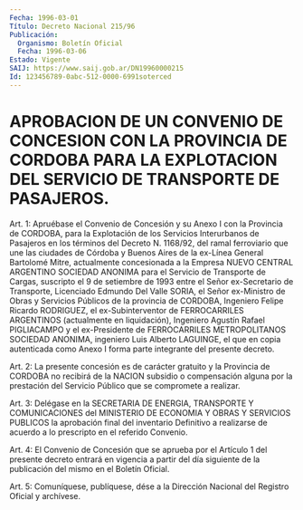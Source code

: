 ```yaml
---
Fecha: 1996-03-01
Título: Decreto Nacional 215/96
Publicación:
  Organismo: Boletín Oficial
  Fecha: 1996-03-06
Estado: Vigente
SAIJ: https://www.saij.gob.ar/DN19960000215
Id: 123456789-0abc-512-0000-6991soterced
---
```

# APROBACION DE UN CONVENIO DE CONCESION CON LA PROVINCIA DE CORDOBA PARA LA EXPLOTACION DEL SERVICIO DE TRANSPORTE DE PASAJEROS.

<a id="1"></a>
Art. 1: Apruébase el Convenio de Concesión y su Anexo I con la Provincia  de  CORDOBA,  para  la  Explotación   de  los  Servicios Interurbanos  de Pasajeros en los términos del Decreto  N. 1168/92, del ramal ferroviario  que  une  las  ciudades  de Córdoba y Buenos Aires    de   la  ex-Línea  General  Bartolomé  Mitre,  actualmente concesionada a  la Empresa NUEVO CENTRAL ARGENTINO SOCIEDAD ANONIMA para el Servicio  de  Transporte  de  Cargas,  suscripto  el  9  de setiembre  de  1993  entre  el  Señor  ex-Secretario de Transporte, Licenciado Edmundo Del Valle SORIA, el Señor ex-Ministro de Obras y Servicios  Públicos  de la provincia de CORDOBA,  Ingeniero  Felipe Ricardo RODRIGUEZ, el ex-Subinterventor de FERROCARRILES ARGENTINOS (actualmente en liquidación),  Ingeniero Agustín Rafael PIGLIACAMPO y  el  ex-Presidente  de  FERROCARRILES    METROPOLITANOS  SOCIEDAD ANONIMA,  ingeniero  Luis  Alberto  LAGUINGE,  el    que  en  copia autenticada  como  Anexo  I  forma  parte  integrante  del presente decreto.

<a id="2"></a>
Art.  2:  La  presente  concesión  es  de carácter gratuito y  la Provincia de CORDOBA no recibirá de la NACION subsidio o compensación alguna por la prestación del  Servicio  Público que se compromete a realizar.

<a id="3"></a>
Art.  3:  Delégase  en  la  SECRETARIA  DE ENERGIA, TRANSPORTE  Y COMUNICACIONES  del  MINISTERIO  DE ECONOMIA Y  OBRAS  Y  SERVICIOS PUBLICOS la aprobación final del inventario Definitivo a realizarse de acuerdo a lo prescripto en el referido Convenio.

<a id="4"></a>
Art. 4: El Convenio de Concesión  que se aprueba por el Artículo 1 del presente decreto entrará en vigencia a partir del día siguiente de la publicación del mismo en el Boletín Oficial.

<a id="5"></a>
Art. 5: Comuníquese, publíquese, dése  a la Dirección Nacional del Registro Oficial y archívese.